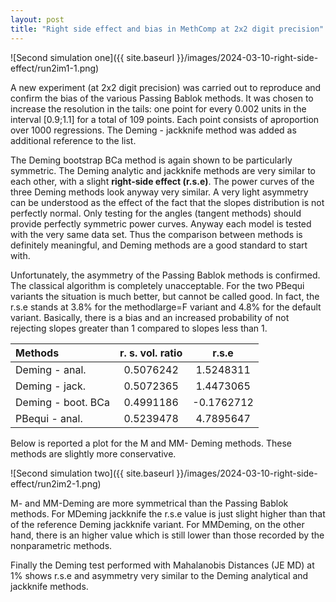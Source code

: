 ```yaml
---
layout: post
title: "Right side effect and bias in MethComp at 2x2 digit precision"
---
```


![Second simulation one]({{ site.baseurl }}/images/2024-03-10-right-side-effect/run2im1-1.png)

A new experiment (at 2x2 digit precision) was carried out to reproduce
and confirm the bias of the various Passing Bablok methods. It was
chosen to increase the resolution in the tails: one point for every
0.002 units in the interval \[0.9;1.1\] for a total of 109 points. Each
point consists of aproportion over 1000 regressions. The Deming -
jackknife method was added as additional reference to the list.

The Deming bootstrap BCa method is again shown to be particularly
symmetric. The Deming analytic and jackknife methods are very similar to
each other, with a slight **right-side effect (r.s.e)**. The power
curves of the three Deming methods look anyway very similar. A very
light asymmetry can be understood as the effect of the fact that the
slopes distribution is not perfectly normal. Only testing for the angles
(tangent methods) should provide perfectly symmetric power curves.
Anyway each model is tested with the very same data set. Thus the
comparison between methods is definitely meaningful, and Deming methods
are a good standard to start with.

Unfortunately, the asymmetry of the Passing Bablok methods is confirmed.
The classical algorithm is completely unacceptable. For the two PBequi
variants the situation is much better, but cannot be called good. In
fact, the r.s.e stands at 3.8% for the methodlarge=F variant and 4.8%
for the default variant. Basically, there is a bias and an increased
probability of not rejecting slopes greater than 1 compared to slopes
less than 1.



| Methods                      | r. s.  vol. ratio |  r.s.e     |
| :--------------------------- | :---------------: | :--------: |
| Deming - anal.               |     0.5076242     | 1.5248311  |
| Deming - jack.               |     0.5072365     | 1.4473065  |
| Deming - boot. BCa           |     0.4991186     | -0.1762712 |
| PBequi - anal.               |     0.5239478     | 4.7895647  |


Below is reported a plot for the M and MM- Deming methods. These methods
are slightly more conservative.

![Second simulation two]({{ site.baseurl }}/images/2024-03-10-right-side-effect/run2im2-1.png)

M- and MM-Deming are more symmetrical than the Passing Bablok methods.
For MDeming jackknife the r.s.e value is just slight higher than that of
the reference Deming jackknife variant. For MMDeming, on the other hand,
there is an higher value which is still lower than those recorded by the
nonparametric methods.

Finally the Deming test performed with Mahalanobis Distances (JE MD) at
1% shows r.s.e and asymmetry very similar to the Deming analytical and
jackknife methods.


